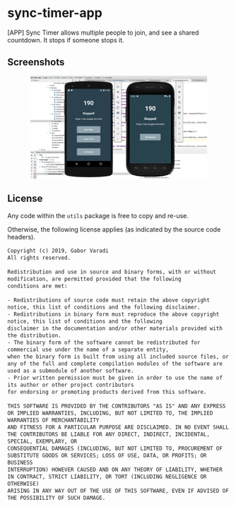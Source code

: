 # sync-timer-app

[APP] Sync Timer allows multiple people to join, and see a shared countdown. It stops if someone stops it.


## Screenshots

<div align="center">
    <img src="/screenshots/sync-timer-1.PNG" width="400px"</img>
</div>

## License

Any code within the `utils` package is free to copy and re-use.

Otherwise, the following license applies (as indicated by the source code headers).

```
Copyright (c) 2019, Gabor Varadi
All rights reserved.

Redistribution and use in source and binary forms, with or without modification, are permitted provided that the following
conditions are met:

- Redistributions of source code must retain the above copyright notice, this list of conditions and the following disclaimer.
- Redistributions in binary form must reproduce the above copyright notice, this list of conditions and the following
disclaimer in the documentation and/or other materials provided with the distribution.
- The binary form of the software cannot be redistributed for commercial use under the name of a separate entity,
when the binary form is built from using all included source files, or any of the full and complete compilation modules of the software are used as a submodule of another software.
- Prior written permission must be given in order to use the name of its author or other project contributors
for endorsing or promoting products derived from this software.

THIS SOFTWARE IS PROVIDED BY THE CONTRIBUTORS "AS IS" AND ANY EXPRESS OR IMPLIED WARRANTIES, INCLUDING, BUT NOT LIMITED TO, THE IMPLIED WARRANTIES OF MERCHANTABILITY
AND FITNESS FOR A PARTICULAR PURPOSE ARE DISCLAIMED. IN NO EVENT SHALL THE CONTRIBUTORS BE LIABLE FOR ANY DIRECT, INDIRECT, INCIDENTAL, SPECIAL, EXEMPLARY, OR
CONSEQUENTIAL DAMAGES (INCLUDING, BUT NOT LIMITED TO, PROCUREMENT OF SUBSTITUTE GOODS OR SERVICES; LOSS OF USE, DATA, OR PROFITS; OR BUSINESS
INTERRUPTION) HOWEVER CAUSED AND ON ANY THEORY OF LIABILITY, WHETHER IN CONTRACT, STRICT LIABILITY, OR TORT (INCLUDING NEGLIGENCE OR OTHERWISE)
ARISING IN ANY WAY OUT OF THE USE OF THIS SOFTWARE, EVEN IF ADVISED OF THE POSSIBILITY OF SUCH DAMAGE.
```
